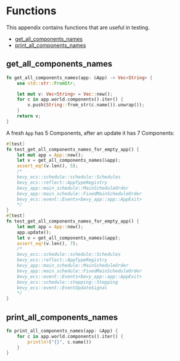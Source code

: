 # Functions

This appendix contains functions that are useful in testing.

- [get_all_components_names](#get_all_components_names)
- [print_all_components_names](#print_all_components_names)

## get_all_components_names

```rust
fn get_all_components_names(app: &App) -> Vec<String> {
    use std::str::FromStr;

    let mut v: Vec<String> = Vec::new();
    for c in app.world.components().iter() {
        v.push(String::from_str(c.name()).unwrap());
    }
    return v;
}
```

A fresh `App` has 5 Components, after an update it has 7 Components:

```rust
#[test]
fn test_get_all_components_names_for_empty_app() {
    let mut app = App::new();
    let v = get_all_components_names(&app);
    assert_eq!(v.len(), 5);
	/*
	bevy_ecs::schedule::schedule::Schedules
	bevy_ecs::reflect::AppTypeRegistry
	bevy_app::main_schedule::MainScheduleOrder
	bevy_app::main_schedule::FixedMainScheduleOrder
	bevy_ecs::event::Events<bevy_app::app::AppExit>
    */
}
#[test]
fn test_get_all_components_names_for_empty_app() {
    let mut app = App::new();
    app.update();
    let v = get_all_components_names(&app);
    assert_eq!(v.len(), 7);
	/*
	bevy_ecs::schedule::schedule::Schedules
	bevy_ecs::reflect::AppTypeRegistry
	bevy_app::main_schedule::MainScheduleOrder
	bevy_app::main_schedule::FixedMainScheduleOrder
	bevy_ecs::event::Events<bevy_app::app::AppExit>
	bevy_ecs::schedule::stepping::Stepping
	bevy_ecs::event::EventUpdateSignal
	*/
}
```

## print_all_components_names


```rust
fn print_all_components_names(app: &App) {
    for c in app.world.components().iter() {
        println!("{}", c.name())
    }
}
```
